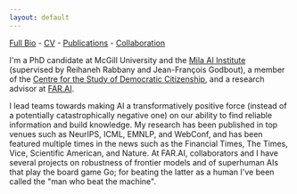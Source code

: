 ```yaml
---
layout: default
---
```

[Full Bio](./bio.html) - [CV](https://github.com/kellinpelrine/kellinpelrine.github.io/raw/master/assets/KPelrine%20CV.pdf) - [Publications](./publications.html) - [Collaboration](./coming-soon.html)

I'm a PhD candidate at McGill University and the [Mila AI Institute](https://mila.quebec/en/) (supervised by Reihaneh Rabbany and Jean-François Godbout), a member of the [Centre for the Study of Democratic Citizenship](https://csdc-cecd.ca/), and a research advisor at [FAR.AI](https://far.ai/).

I lead teams towards making AI a transformatively positive force (instead of a potentially catastrophically negative one) on our ability to find reliable information and build knowledge. My research has been published in top venues such as NeurIPS, ICML, EMNLP, and WebConf, and has been featured multiple times in the news such as the Financial Times, The Times, Vice, Scientific American, and Nature. At FAR.AI, collaborators and I have several projects on robustness of frontier models and of superhuman AIs that play the board game Go; for beating the latter as a human I've been called the "man who beat the machine".